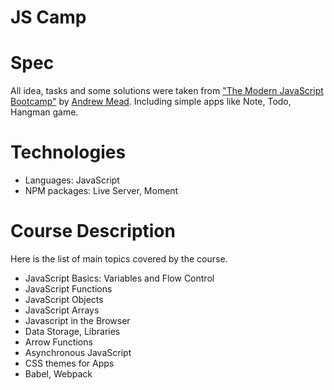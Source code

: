 # JS Camp

# Spec
All idea, tasks and some solutions were taken from ["The Modern JavaScript Bootcamp"](https://www.udemy.com/course/modern-javascript/) by [Andrew Mead](https://mead.io). Including simple apps like Note, Todo, Hangman game.


# Technologies
 - Languages: JavaScript
 - NPM packages: Live Server, Moment

# Course Description
Here is the list of main topics covered by the course.
 - JavaScript Basics: Variables and Flow Control
 - JavaScript Functions
 - JavaScript Objects
  - JavaScript Arrays
 - Javascript in the Browser
 - Data Storage, Libraries
 - Arrow Functions
 - Asynchronous JavaScript
 - CSS themes for Apps
 - Babel, Webpack
